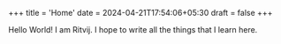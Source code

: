 +++
title = 'Home'
date = 2024-04-21T17:54:06+05:30
draft = false
+++

Hello World! I am Ritvij. I hope to write all the things that I learn here.
